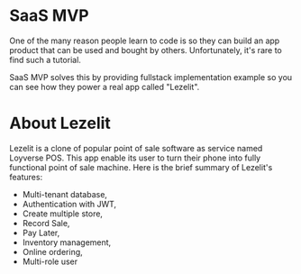 # SaaS MVP

One of the many reason people learn to code is so they can build an app product that can be used and bought by others. Unfortunately, it's rare to find such a tutorial.

SaaS MVP solves this by providing fullstack implementation example so you can see how they power a real app called "Lezelit".

# About Lezelit

Lezelit is a clone of popular point of sale software as service named Loyverse POS. This app enable its user to turn their phone into fully functional point of sale machine. Here is the brief summary of Lezelit's features:
- Multi-tenant database,
- Authentication with JWT,
- Create multiple store,
- Record Sale,
- Pay Later, 
- Inventory management,
- Online ordering,
- Multi-role user

